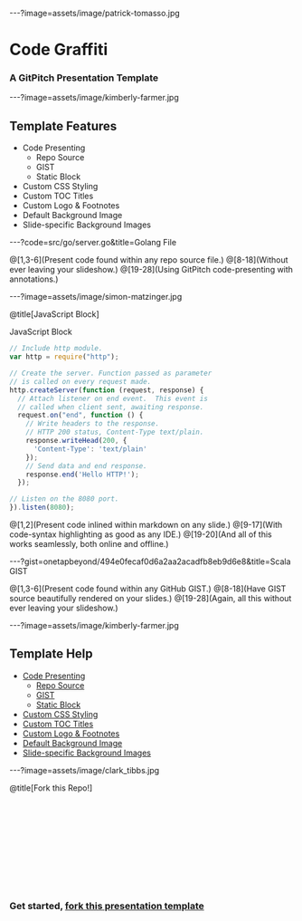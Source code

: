---?image=assets/image/patrick-tomasso.jpg

# Code Graffiti

### A GitPitch Presentation Template

---?image=assets/image/kimberly-farmer.jpg

## Template Features

- Code Presenting
  + Repo Source
  + GIST
  + Static Block
- Custom CSS Styling
- Custom TOC Titles
- Custom Logo & Footnotes
- Default Background Image
- Slide-specific Background Images

---?code=src/go/server.go&title=Golang File

@[1,3-6](Present code found within any repo source file.)
@[8-18](Without ever leaving your slideshow.)
@[19-28](Using GitPitch code-presenting with annotations.)

---?image=assets/image/simon-matzinger.jpg

@title[JavaScript Block]

<p><span class="slide-title">JavaScript Block</span></p>

```javascript
// Include http module.
var http = require("http");

// Create the server. Function passed as parameter
// is called on every request made.
http.createServer(function (request, response) {
  // Attach listener on end event.  This event is
  // called when client sent, awaiting response.
  request.on("end", function () {
    // Write headers to the response.
    // HTTP 200 status, Content-Type text/plain.
    response.writeHead(200, {
      'Content-Type': 'text/plain'
    });
    // Send data and end response.
    response.end('Hello HTTP!');
  });

// Listen on the 8080 port.
}).listen(8080);
```

@[1,2](Present code inlined within markdown on any slide.)
@[9-17](With code-syntax highlighting as good as any IDE.)
@[19-20](And all of this works seamlessly, both online and offline.)

---?gist=onetapbeyond/494e0fecaf0d6a2aa2acadfb8eb9d6e8&title=Scala GIST

@[1,3-6](Present code found within any GitHub GIST.)
@[8-18](Have GIST source beautifully rendered on your slides.)
@[19-28](Again, all this without ever leaving your slideshow.)


---?image=assets/image/kimberly-farmer.jpg

## Template Help

- [Code Presenting](https://github.com/gitpitch/gitpitch/wiki/Code-Presenting)
  + [Repo Source](https://github.com/gitpitch/gitpitch/wiki/Code-Delimiter-Slides)
  + [GIST](https://github.com/gitpitch/gitpitch/wiki/GIST-Slides)
  + [Static Block](https://github.com/gitpitch/gitpitch/wiki/Code-Slides)
- [Custom CSS Styling](https://github.com/gitpitch/gitpitch/wiki/Slideshow-Custom-CSS)
- [Custom TOC Titles](https://github.com/gitpitch/gitpitch/wiki/Table-of-Contents)
- [Custom Logo & Footnotes](https://github.com/gitpitch/gitpitch/wiki/Footnote-Setting)
- [Default Background Image](https://github.com/gitpitch/gitpitch/wiki/Background-Setting)
- [Slide-specific Background Images](https://github.com/gitpitch/gitpitch/wiki/Image-Slides#background)

---?image=assets/image/clark_tibbs.jpg

@title[Fork this Repo!]

<br><br><br>
<br><br><br>
<br><br><br>

### Get started, <a target="_blank" href="https://github.com/gitpitch/template-code-graffiti-brick">fork this presentation template <i class="fa fa-external-link" style="margin-left: 10px" aria-hidden="true"></i></a>

